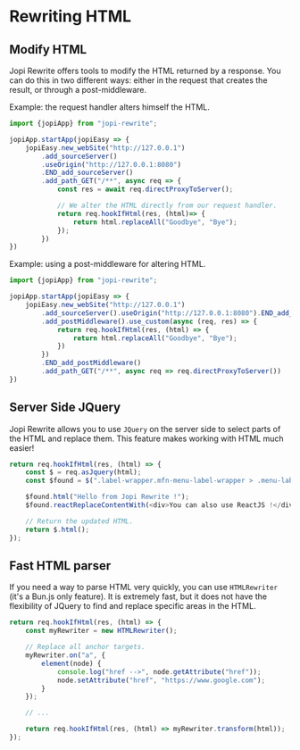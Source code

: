 # Rewriting HTML

## Modify HTML

Jopi Rewrite offers tools to modify the HTML returned by a response.
You can do this in two different ways: either in the request that creates the result, or through a post-middleware.

Example: the request handler alters himself the HTML.

```typescript
import {jopiApp} from "jopi-rewrite";

jopiApp.startApp(jopiEasy => {
    jopiEasy.new_webSite("http://127.0.0.1")
        .add_sourceServer()
        .useOrigin("http://127.0.0.1:8080")
        .END_add_sourceServer()
        .add_path_GET("/**", async req => {
            const res = await req.directProxyToServer();

            // We alter the HTML directly from our request handler.
            return req.hookIfHtml(res, (html)=> {
                return html.replaceAll("Goodbye", "Bye");
            });
        })
})
```

Example: using a post-middleware for altering HTML.

```typescript
import {jopiApp} from "jopi-rewrite";

jopiApp.startApp(jopiEasy => {
    jopiEasy.new_webSite("http://127.0.0.1")
        .add_sourceServer().useOrigin("http://127.0.0.1:8080").END_add_sourceServer()
        .add_postMiddleware().use_custom(async (req, res) => {
            return req.hookIfHtml(res, (html) => {
                return html.replaceAll("Goodbye", "Bye");
            })
        })
        .END_add_postMiddleware()
        .add_path_GET("/**", async req => req.directProxyToServer())
})
```

## Server Side JQuery

Jopi Rewrite allows you to use `JQuery` on the server side to select parts of the HTML and replace them.
This feature makes working with HTML much easier!

```typescript
return req.hookIfHtml(res, (html) => {
    const $ = req.asJquery(html);
    const $found = $(".label-wrapper.mfn-menu-label-wrapper > .menu-label").first();

    $found.html("Hello from Jopi Rewrite !");
    $found.reactReplaceContentWith(<div>You can also use ReactJS !</div>);

    // Return the updated HTML.
    return $.html();
});
```

## Fast HTML parser

If you need a way to parse HTML very quickly, you can use `HTMLRewriter` (it's a Bun.js only feature). It is extremely fast, but it does not have the flexibility of JQuery to find and replace specific areas in the HTML.

```typescript
return req.hookIfHtml(res, (html) => {
    const myRewriter = new HTMLRewriter();

    // Replace all anchor targets.
    myRewriter.on("a", {
        element(node) {
            console.log("href -->", node.getAttribute("href"));
            node.setAttribute("href", "https://www.google.com");
        }
    });

    // ...

    return req.hookIfHtml(res, (html) => myRewriter.transform(html));
});
```